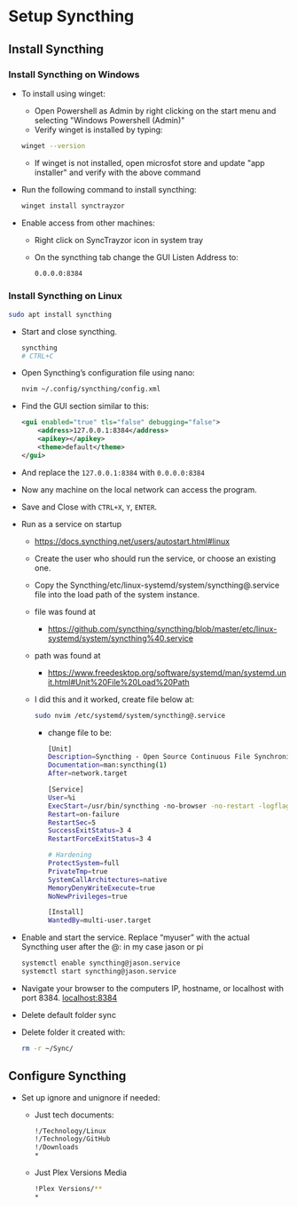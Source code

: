 # Setup Syncthing

## Install Syncthing

### Install Syncthing on Windows

* To install using winget:
  * Open Powershell as Admin by right clicking on the start menu and selecting "Windows Powershell (Admin)"
  * Verify winget is installed by typing:

  ```bash
  winget --version
  ```

  * If winget is not installed, open microsfot store and update "app installer" and verify with the above command

* Run the following command to install syncthing:

    ```bash
    winget install synctrayzor
    ```

* Enable access from other machines:

  * Right click on SyncTrayzor icon in system tray
  * On the syncthing tab change the GUI Listen Address to:

    ```bash
    0.0.0.0:8384
    ```

### Install Syncthing on Linux

```bash
sudo apt install syncthing
```

* Start and close syncthing.

  ```bash
  syncthing
  # CTRL+C
  ```

* Open Syncthing’s configuration file using nano:

  ```bash
  nvim ~/.config/syncthing/config.xml
  ```

* Find the GUI section similar to this:

  ```xml
  <gui enabled="true" tls="false" debugging="false">
      <address>127.0.0.1:8384</address>
      <apikey></apikey>
      <theme>default</theme>
  </gui>
  ```

* And replace the `127.0.0.1:8384` with `0.0.0.0:8384`
* Now any machine on the local network can access the program.
* Save and Close with `CTRL+X`, `Y`, `ENTER`.
* Run as a service on startup
  * <https://docs.syncthing.net/users/autostart.html#linux>
  * Create the user who should run the service, or choose an existing one.
  * Copy the Syncthing/etc/linux-systemd/system/syncthing@.service file into the load path of the system instance.
  * file was found at
    * <https://github.com/syncthing/syncthing/blob/master/etc/linux-systemd/system/syncthing%40.service>
  * path was found at
    * <https://www.freedesktop.org/software/systemd/man/systemd.unit.html#Unit%20File%20Load%20Path>
  * I did this and it worked, create file below at:

    ```bash
    sudo nvim /etc/systemd/system/syncthing@.service
    ```

    * change file to be:

      ```bash
      [Unit]
      Description=Syncthing - Open Source Continuous File Synchronization for %I
      Documentation=man:syncthing(1)
      After=network.target

      [Service]
      User=%i
      ExecStart=/usr/bin/syncthing -no-browser -no-restart -logflags=0
      Restart=on-failure
      RestartSec=5
      SuccessExitStatus=3 4
      RestartForceExitStatus=3 4

      # Hardening
      ProtectSystem=full
      PrivateTmp=true
      SystemCallArchitectures=native
      MemoryDenyWriteExecute=true
      NoNewPrivileges=true

      [Install]
      WantedBy=multi-user.target
      ```

* Enable and start the service. Replace “myuser” with the actual Syncthing user after the @:  in my case jason or pi

  ```bash
  systemctl enable syncthing@jason.service
  systemctl start syncthing@jason.service
  ```

* Navigate your browser to the computers IP, hostname, or localhost with port 8384. [localhost:8384](localhost:8384)
* Delete default folder sync
* Delete folder it created with:

  ```bash
  rm -r ~/Sync/
  ```

## Configure Syncthing

* Set up ignore and unignore if needed:
  * Just tech documents:
  
      ```bash
      !/Technology/Linux
      !/Technology/GitHub
      !/Downloads
      *
      ```

  * Just Plex Versions Media

      ```bash
      !Plex Versions/**
      *
      ```
